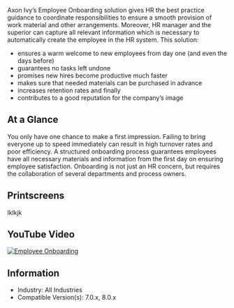Axon Ivy’s Employee Onboarding solution gives HR the best practice guidance to coordinate responsibilities to ensure a smooth provision of work material and other arrangements. Moreover, HR manager and the superior can capture all relevant information which is necessary to automatically create the employee in the HR system. This solution:

- ensures a warm welcome to new employees from day one (and even the days before)
- guarantees no tasks left undone
- promises new hires become productive much faster
- makes sure that needed materials can be purchased in advance
- increases retention rates and finally
- contributes to a good reputation for the company’s image

## At a Glance
You only have one chance to make a first impression. Failing to bring everyone up to speed immediately can result in high turnover rates and poor efficiency. A structured onboarding process guarantees employees have all necessary materials and information from the first day on ensuring employee satisfaction. Onboarding is not just an HR concern, but requires the collaboration of several departments and process owners.

## Printscreens

lklkjk

## YouTube Video
[![Employee Onboarding](https://img.youtube.com/vi/1WpfmeKhJyY/0.jpg)](https://www.youtube.com/watch?v=1WpfmeKhJyY)

## Information
-   Industry: All Industries
-   Compatible Version(s):  7.0.x, 8.0.x
